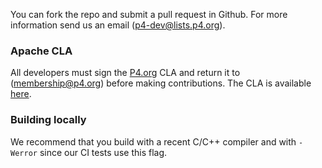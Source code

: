 You can fork the repo and submit a pull request in Github. For more information
send us an email (p4-dev@lists.p4.org).

### Apache CLA

All developers must sign the [P4.org](http://p4.org) CLA and return it to
(membership@p4.org) before making contributions. The CLA is available
[here](http://p4.org/wp-content/uploads/2015/07/P4_Language_Consortium_Membership_Agreement.pdf).

### Building locally

We recommend that you build with a recent C/C++ compiler and with `-Werror` since
our CI tests use this flag.
